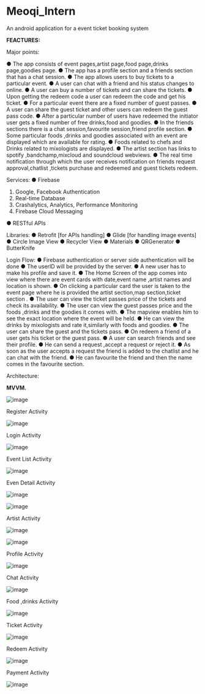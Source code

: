 # Meoqi_Intern
An android application for a event ticket booking system


**FEACTURES:**

Major points:

● The app consists of event pages,artist page,food page,drinks page,goodies page.
● The app has a profile section and a friends section that has a chat session.
● The app allows users to buy tickets to a particular event.
● A user can chat with a friend and his status changes to online.
● A user can buy a number of tickets and can share the tickets.
● Upon getting the redeem code a user can redeem the code and get his ticket.
● For a particular event there are a fixed number of guest passes.
● A user can share the guest ticket and other users can redeem the guest pass code.
● After a particular number of users have redeemed the initiator user gets a fixed number
of free drinks,food and goodies.
● In the friends sections there is a chat session,favourite session,friend profile section.
● Some particular foods ,drinks and goodies associated with an event are displayed which
are available for rating.
● Foods related to chefs and Drinks related to mixologists are displayed.
● The artist section has links to spotify ,bandchamp,mixcloud and soundcloud webviews.
● The real time notification through which the user receives notification on friends request
approval,chatlist ,tickets purchase and redeemed and guest tickets redeem.


Services:
● Firebase
1. Google, Facebook Authentication
2. Real-time Database
3. Crashalytics, Analytics, Performance Monitoring
4. Firebase Cloud Messaging

● RESTful APIs

Libraries:
● Retrofit [for APIs handling]
● Glide [for handling image events]
● Circle Image View
● Recycler View
● Materials
● QRGenerator
● ButterKnife

Login Flow:
● Firebase authentication or server side authentication will be done
● The userID will be provided by the server.
● A new user has to make his profile and save it.
● The Home Screen of the app comes into view where there are event cards with
date,event name ,artist names and location is shown.
● On clicking a particular card the user is taken to the event page where he is provided
the artist section,map section,ticket section .
● The user can view the ticket passes price of the tickets and check its availability.
● The user can view the guest passes price and the foods ,drinks and the goodies it
comes with.
● The mapview enables him to see the exact location where the event will be held.
● He can view the drinks by mixologists and rate it,similarly with foods and goodies.
● The user can share the guest and the tickets pass.
● On redeem a friend of a user gets his ticket or the guest pass.
● A user can search friends and see their profile.
● He can send a request ,accept a request or reject it.
● As soon as the user accepts a request the friend is added to the chatlist and he can
chat with the friend.
● He can favourite the friend and then the name comes in the favourite section.



Architecture:

**MVVM.**

![image](https://user-images.githubusercontent.com/57056324/126899774-42181dea-750a-4baf-87bc-bf357e9697cf.png)

Register Activity

![image](https://user-images.githubusercontent.com/57056324/126899861-031a05cc-a22b-46a7-90a4-5a47b805bc16.png)

Login Activity 

![image](https://user-images.githubusercontent.com/57056324/126899880-c004b8ca-8e48-429e-a84b-029883722b57.png)


Event List Activity

![image](https://user-images.githubusercontent.com/57056324/126899891-b872f58b-c5b3-4190-902b-ea94ea1de461.png)

Even Detail Activity 


![image](https://user-images.githubusercontent.com/57056324/126899923-20b5fc0a-c270-4d4d-b751-1097c3a71fc3.png)

![image](https://user-images.githubusercontent.com/57056324/126899964-a0c79a65-8133-4894-a02f-1b0172eb325c.png)

Artist Activity

![image](https://user-images.githubusercontent.com/57056324/126900050-3df26c5b-9eb1-47b6-b8e1-6f2d9eeca564.png)

![image](https://user-images.githubusercontent.com/57056324/126900060-0e20878e-d7de-4c5a-968e-1420be3b7220.png)

Profile Activity

![image](https://user-images.githubusercontent.com/57056324/126900104-3e603138-d921-4eb1-813d-7ef830098b24.png)

Chat Activity

![image](https://user-images.githubusercontent.com/57056324/126900130-deddca16-3865-4dba-b6d3-638653f8269d.png)

Food ,drinks Activity 

![image](https://user-images.githubusercontent.com/57056324/126900146-421c1e18-2ac8-4058-937c-f79c6b6c96df.png)

Ticket Activity 

![image](https://user-images.githubusercontent.com/57056324/126900179-61a67d7d-99f5-44fc-87c4-69caa3c0951e.png)

Redeem Activity 

![image](https://user-images.githubusercontent.com/57056324/126900194-7a39c89b-d255-49cd-a858-034ae21f65b8.png)

Payment Activity 

![image](https://user-images.githubusercontent.com/57056324/126900213-ef20d288-d38a-4cb9-a00d-79260bd25555.png)

